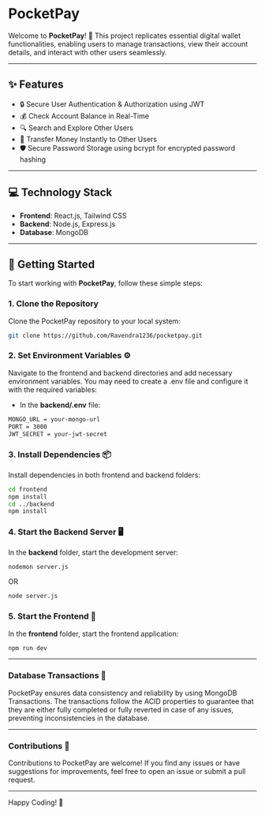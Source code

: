 # PocketPay  
Welcome to **PocketPay**! 🚀 This project replicates essential digital wallet functionalities, enabling users to manage transactions, view their account details, and interact with other users seamlessly.

---

## ✨ Features  
- 🔒 Secure User Authentication & Authorization using JWT  
- 💰 Check Account Balance in Real-Time  
- 🔍 Search and Explore Other Users  
- 💸 Transfer Money Instantly to Other Users
- 🛡️ Secure Password Storage using bcrypt for encrypted password hashing

---

## 💻 Technology Stack  
- **Frontend**: React.js, Tailwind CSS  
- **Backend**: Node.js, Express.js  
- **Database**: MongoDB  

---

## 🚀 Getting Started  

To start working with **PocketPay**, follow these simple steps:  

### 1. Clone the Repository  
Clone the PocketPay repository to your local system:  

```bash  
git clone https://github.com/Ravendra1236/pocketpay.git
```
### 2. Set Environment Variables ⚙
Navigate to the frontend and backend directories and add necessary environment variables. You may need to create a .env file and configure it with the required variables:

- In the **backend/.env** file:
  
```bash  
MONGO_URL = your-mongo-url
PORT = 3000
JWT_SECRET = your-jwt-secret
```
### 3. Install Dependencies 📦
Install dependencies in both frontend and backend folders:

```bash  
cd frontend
npm install
cd ../backend
npm install
```

### 4. Start the Backend Server 🖥️
In the **backend** folder, start the development server:

```bash  
nodemon server.js
```
OR
```bash  
node server.js
```

### 5. Start the Frontend 🚀
In the **frontend** folder, start the frontend application:

```bash  
npm run dev
```

---


### Database Transactions 💾
PocketPay ensures data consistency and reliability by using MongoDB Transactions. The transactions follow the ACID properties to guarantee that they are either fully completed or fully reverted in case of any issues, preventing inconsistencies in the database.


---


### Contributions 📝
Contributions to PocketPay are welcome! If you find any issues or have suggestions for improvements, feel free to open an issue or submit a pull request.


---

Happy Coding! 🚀
